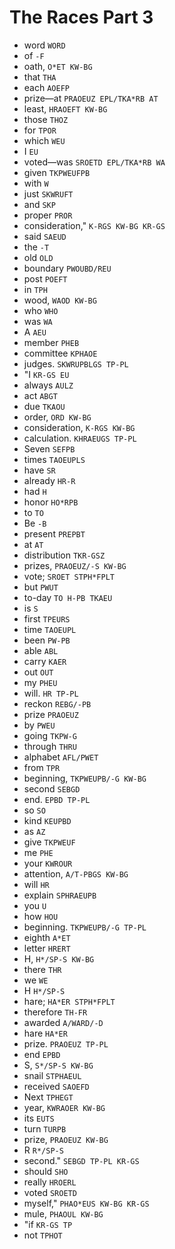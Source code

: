 # The Races Part 3

* word `WORD`
* of `-F`
* oath, `O*ET KW-BG`
* that `THA`
* each `AOEFP`
* prize—at `PRAOEUZ EPL/TKA*RB AT`
* least, `HRAOEFT KW-BG`
* those `THOZ`
* for `TPOR`
* which `WEU`
* I `EU`
* voted—was `SROETD EPL/TKA*RB WA`
* given `TKPWEUFPB`
* with `W`
* just `SKWRUFT`
* and `SKP`
* proper `PROR`
* consideration," `K-RGS KW-BG KR-GS`
* said `SAEUD`
* the `-T`
* old `OLD`
* boundary `PWOUBD/REU`
* post `POEFT`
* in `TPH`
* wood, `WAOD KW-BG`
* who `WHO`
* was `WA`
* A `AEU`
* member `PHEB`
* committee `KPHAOE`
* judges. `SKWRUPBLGS TP-PL`
* "I `KR-GS EU`
* always `AULZ`
* act `ABGT`
* due `TKAOU`
* order, `ORD KW-BG`
* consideration, `K-RGS KW-BG`
* calculation. `KHRAEUGS TP-PL`
* Seven `SEFPB`
* times `TAOEUPLS`
* have `SR`
* already `HR-R`
* had `H`
* honor `HO*RPB`
* to `TO`
* Be `-B`
* present `PREPBT`
* at `AT`
* distribution `TKR-GSZ`
* prizes, `PRAOEUZ/-S KW-BG`
* vote; `SROET STPH*FPLT`
* but `PWUT`
* to-day `TO H-PB TKAEU`
* is `S`
* first `TPEURS`
* time `TAOEUPL`
* been `PW-PB`
* able `ABL`
* carry `KAER`
* out `OUT`
* my `PHEU`
* will. `HR TP-PL`
* reckon `REBG/-PB`
* prize `PRAOEUZ`
* by `PWEU`
* going `TKPW-G`
* through `THRU`
* alphabet `AFL/PWET`
* from `TPR`
* beginning, `TKPWEUPB/-G KW-BG`
* second `SEBGD`
* end. `EPBD TP-PL`
* so `SO`
* kind `KEUPBD`
* as `AZ`
* give `TKPWEUF`
* me `PHE`
* your `KWROUR`
* attention, `A/T-PBGS KW-BG`
* will `HR`
* explain `SPHRAEUPB`
* you `U`
* how `HOU`
* beginning. `TKPWEUPB/-G TP-PL`
* eighth `A*ET`
* letter `HRERT`
* H, `H*/SP-S KW-BG`
* there `THR`
* we `WE`
* H `H*/SP-S`
* hare; `HA*ER STPH*FPLT`
* therefore `TH-FR`
* awarded `A/WARD/-D`
* hare `HA*ER`
* prize. `PRAOEUZ TP-PL`
* end `EPBD`
* S, `S*/SP-S KW-BG`
* snail `STPHAEUL`
* received `SAOEFD`
* Next `TPHEGT`
* year, `KWRAOER KW-BG`
* its `EUTS`
* turn `TURPB`
* prize, `PRAOEUZ KW-BG`
* R `R*/SP-S`
* second." `SEBGD TP-PL KR-GS`
* should `SHO`
* really `HROERL`
* voted `SROETD`
* myself," `PHAO*EUS KW-BG KR-GS`
* mule, `PHAOUL KW-BG`
* "if `KR-GS TP`
* not `TPHOT`
